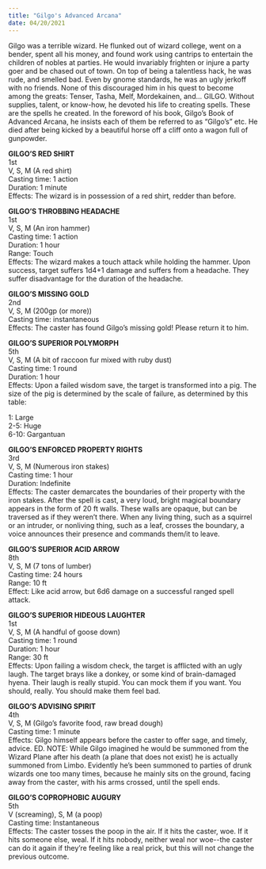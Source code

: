 ```yaml
---
title: "Gilgo's Advanced Arcana"
date: 04/20/2021
---
```


Gilgo was a terrible wizard. He flunked out of wizard college, went on a bender, spent all his money, and found work using cantrips to entertain the children of nobles at parties. He would invariably frighten or injure a party goer and be chased out of town. On top of being a talentless hack, he was rude, and smelled bad. Even by gnome standards, he was an ugly jerkoff with no friends. None of this discouraged him in his quest to become among the greats: Tenser, Tasha, Melf, Mordekainen, and… GILGO. Without supplies, talent, or know-how, he devoted his life to creating spells. These are the spells he created. In the foreword of his book, Gilgo’s Book of Advanced Arcana, he insists each of them be referred to as “Gilgo’s” etc. He died after being kicked by a beautiful horse off a cliff onto a wagon full of gunpowder.


__GILGO’S RED SHIRT__  
1st  
V, S, M (A red shirt)  
Casting time: 1 action  
Duration: 1 minute  
Effects: The wizard is in possession of a red shirt, redder than before.


__GILGO’S THROBBING HEADACHE__  
1st  
V, S, M (An iron hammer)  
Casting time: 1 action  
Duration: 1 hour  
Range: Touch  
Effects: The wizard makes a touch attack while holding the hammer. Upon success, target suffers 1d4+1 damage and suffers from a headache. They suffer disadvantage for the duration of the headache.  

__GILGO’S MISSING GOLD__  
2nd  
V, S, M (200gp (or more))  
Casting time: instantaneous  
Effects: The caster has found Gilgo’s missing gold! Please return it to him.  

__GILGO’S SUPERIOR POLYMORPH__  
5th  
V, S, M (A bit of raccoon fur mixed with ruby dust)  
Casting time: 1 round  
Duration: 1 hour  
Effects: Upon a failed wisdom save, the target is transformed into a pig. The size of the pig is determined by the scale of failure, as determined by this table:  

1: Large  
2-5: Huge  
6-10: Gargantuan  

__GILGO’S ENFORCED PROPERTY RIGHTS__  
3rd  
V, S, M (Numerous iron stakes)  
Casting time: 1 hour  
Duration: Indefinite  
Effects: The caster demarcates the boundaries of their property with the iron stakes. After the spell is cast, a very loud, bright magical boundary appears in the form of 20 ft walls. These walls are opaque, but can be traversed as if they weren’t there. When any living thing, such as a squirrel or an intruder, or nonliving thing, such as a leaf, crosses the boundary, a voice announces their presence and commands them/it to leave.  

__GILGO’S SUPERIOR ACID ARROW__  
8th  
V, S, M (7 tons of lumber)  
Casting time: 24 hours  
Range: 10 ft  
Effect: Like acid arrow, but 6d6 damage on a successful ranged spell attack.  

__GILGO’S SUPERIOR HIDEOUS LAUGHTER__  
1st  
V, S, M (A handful of goose down)  
Casting time: 1 round  
Duration: 1 hour  
Range: 30 ft  
Effects: Upon failing a wisdom check, the target is afflicted with an ugly laugh. The target brays like a donkey, or some kind of brain-damaged hyena. Their laugh is really stupid. You can mock  them if you want. You should, really. You should make them feel bad.  

__GILGO’S ADVISING SPIRIT__  
4th  
V, S, M (Gilgo’s favorite food, raw bread dough)  
Casting time: 1 minute  
Effects: Gilgo himself appears before the caster to offer sage, and timely, advice. ED. NOTE: While Gilgo imagined he would be summoned from the Wizard Plane after his death (a plane that does not exist) he is actually summoned from Limbo. Evidently he’s been summoned to parties of drunk wizards one too many times, because he mainly sits on the ground, facing away from the caster, with his arms crossed, until the spell ends.  

__GILGO’S COPROPHOBIC AUGURY__  
5th  
V (screaming), S, M (a poop)  
Casting time: Instantaneous   
Effects: The caster tosses the poop in the air. If it hits the caster, woe. If it hits someone else, weal. If it hits nobody, neither weal nor woe--the caster can do it again if they’re feeling like a real prick, but this will not change the previous outcome.  

